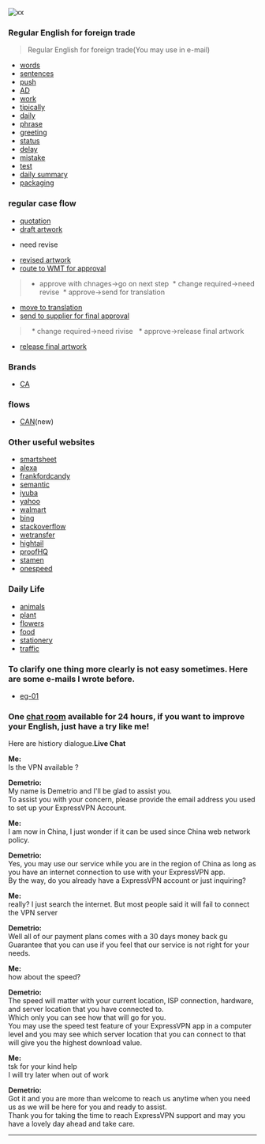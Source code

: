 ![xx](http://img.blog.csdn.net/20130624212825484?watermark/2/text/aHR0cDovL2Jsb2cuY3Nkbi5uZXQvanB0aWFuY2Fp/font/5a6L5L2T/fontsize/400/fill/I0JBQkFCMA==/dissolve/70/gravity/Center)
### Regular English for foreign trade
> Regular English for foreign trade(You may use in e-mail)
- [words](https://github.com/ScottXiong/scott_English/blob/master/files/words.md)
- [sentences](https://github.com/ScottXiong/scott_English/blob/master/files/sentences.md)
- [push](https://github.com/ScottXiong/scott_English/blob/master/files/push.md)
- [AD](https://github.com/ScottXiong/scott_English/blob/master/files/ad.md)
- [work](https://github.com/ScottXiong/scott_English/blob/master/files/work.md)
- [tipically](https://github.com/ScottXiong/scott_English/blob/master/files/tipically.md)
- [daily](https://github.com/ScottXiong/scott_English/blob/master/files/daily.md)
- [phrase](https://github.com/ScottXiong/scott_English/blob/master/files/phrase.md)
- [greeting](https://github.com/ScottXiong/scott_English/blob/master/files/greeting.md)
- [status](https://github.com/ScottXiong/scott_English/blob/master/files/status.md)
- [delay](https://github.com/ScottXiong/scott_English/blob/master/files/delay.md)
- [mistake](https://github.com/ScottXiong/scott_English/blob/master/files/mistake.md)
- [test](https://github.com/ScottXiong/scott_English/blob/master/files/test.md)
- [daily summary](https://github.com/ScottXiong/scott_English/blob/master/files/daily_summary.md)
- [packaging](https://github.com/ScottXiong/scott_English/blob/master/files/packaging.md)

### regular case flow
- [quotation](https://github.com/ScottXiong/scott_English/blob/master/files/quotation.md)
- [draft artwork]()
 * need revise
- [revised artwork]()
- [route to WMT for approval]()
> * approve with chnages->go on next step
  * change required->need revise
  * approve->send for translation
   
- [move to translation]()
- [send to supplier for final approval]()
>  * change required->need rivise
   * approve->release final artwork   
- [release final artwork]()

### Brands
- [CA](https://github.com/ScottXiong/scott_English/blob/master/files/CA.md)
### flows
- [CAN](https://github.com/ScottXiong/scott_English/blob/master/files/canada_flow.md)(new)
### Other useful websites
- [smartsheet](https://www.smartsheet.com)
- [alexa](https://try.alexa.com)
- [frankfordcandy](http://www.frankfordcandy.com)
- [semantic](https://semantic-ui.com/introduction/getting-started.html)
- [iyuba](http://www.iyuba.com)
- [yahoo](https://www.yahoo.com)
- [walmart](http://engage.walmart-jump.com/app/home)
- [bing](http://cn.bing.com/videos/trending)
- [stackoverflow](https://stackoverflow.com)
- [wetransfer](https://wetransfer.com)
- [hightail](https://www.hightail.com)
- [proofHQ](https://resources.workfront.com/workfront-for-it-teams)
- [stamen](https://stamen.com)
- [onespeed](https://onespeed.io/blog/post/javascript-performance-lag/)

### Daily Life
- [animals](http://cn.bing.com/images/search?q=animals+worksheet&qpvt=animals+worksheet&FORM=IGRE)
- [plant](http://cn.bing.com/search?q=plant+worksheet&go=搜索&qs=n&form=QBRE&sp=-1&pq=plant+worksheet&sc=4-15&sk=&cvid=7E3D58361D354D9589837900A7E33735)
- [flowers](http://cn.bing.com/images/search?q=flower+worksheet&go=搜索&qs=n&form=QBIDMH&sp=-1&pq=flower+worksheet&sc=5-16&sk=&cvid=C67D47D520CB4D939CED4800DD111B41)
- [food](http://cn.bing.com/images/search?q=food+worksheets&go=搜索&qs=n&form=QBIR&sp=-1&pq=food+worksheets&sc=8-15&sk=&cvid=5B79338D2A5B4104930B8EB5A4933F9A)
- [stationery](http://cn.bing.com/images/search?q=stationery+worksheets&go=搜索&qs=n&form=QBIR&sp=-1&pq=stationery+worksheets&sc=0-21&sk=&cvid=E6CF57367D544E46A3F9A253765D3508)
- [traffic](http://cn.bing.com/images/search?q=traffic+worksheets&go=搜索&qs=n&form=QBIR&sp=-1&pq=traffic+worksheets&sc=0-18&sk=&cvid=A65865A67940492E8ED63B43C37856B9)
### To clarify one thing more clearly is not easy sometimes. Here are some e-mails I wrote before.
- [eg-01](https://github.com/ScottXiong/scott_English/blob/master/hard/one.md)
### One [chat room](https://www.buy-express-vpn-in-cn.xyz/order) available for 24 hours, if you want to improve your English, just have a try like me!
Here are histiory dialogue.**Live Chat**

**Me:**<br>
Is the VPN available ? <br>

**Demetrio:**<br>
My name is Demetrio and I'll be glad to assist you.<br>
To assist you with your concern, please provide the email address you used to set up your ExpressVPN Account.<br>

**Me:**<br>
I am now in China, I just wonder if it can be used since China web network policy.<br>

**Demetrio:**<br>
Yes, you may use our service while you are in the region of China as long as you have an internet connection to use with your ExpressVPN app.<br>
By the way, do you already have a ExpressVPN account or just inquiring?<br>

**Me:**<br>
really? I just search the internet. But most people said it will fail to connect the VPN server<br>

**Demetrio:**<br>
Well all of our payment plans comes with a 30 days money back gu<br>
Guarantee that you can use if you feel that our service is not right for your needs.<br>

**Me:**<br>
how about the speed?<br>

**Demetrio:**<br>
The speed will matter with your current location, ISP connection, hardware, and server location that you have connected to.<br>
Which only you can see how that will go for you.<br>
You may use the speed test feature of your ExpressVPN app in a computer level and you may see which server location that you can connect to that will give you the highest download value.<br>

**Me:**<br>
tsk for your kind help<br>
I will try later when out of work<br>

**Demetrio:**<br>
Got it and you are more than welcome to reach us anytime when you need us as we will be here for you and ready to assist.<br>
Thank you for taking the time to reach ExpressVPN support and may you have a lovely day ahead and take care.<br>

<hr>
